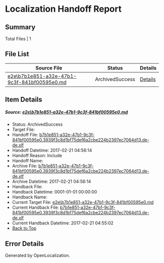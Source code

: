 # <a name='report-top'></a> Localization Handoff Report

## Summary
 Total Files | 1

## File List
 Source File | Status | Details 
 ----------- | ------ | ------- 
 [e2e\b7b1e851-a32e-47b1-9c3f-841bf00595e0.md](https://github.com/OpenLocalizationTestOrg/ol-test4/blob/3c6435669bbe22d731a3c108ffa0befa75d1bb30/e2e/b7b1e851-a32e-47b1-9c3f-841bf00595e0.md) | ArchivedSuccess | [Details](#81ed3b06aaf72a98296d9961409d09cdd19c13501)

## Item Details
##### <a name='81ed3b06aaf72a98296d9961409d09cdd19c13501'></a> Source: [e2e\b7b1e851-a32e-47b1-9c3f-841bf00595e0.md](https://github.com/OpenLocalizationTestOrg/ol-test4/blob/3c6435669bbe22d731a3c108ffa0befa75d1bb30/e2e/b7b1e851-a32e-47b1-9c3f-841bf00595e0.md)
* Status: ArchivedSuccess
* Target File: 
* Handoff File: [b7b1e851-a32e-47b1-9c3f-841bf00595e0.3939f3c8d1bf75def6a2cbe224b2397ec7064d13.de-de.xlf](https://github.com/OpenLocalizationTestOrg/ol-test4-handoff/blob/5a21ed032384e5ad166225aeac7d016c7daa692f/ol-handoff/OpenLocalizationTestOrg/ol-test4-dede/xinjiang/ht/b7b1e851-a32e-47b1-9c3f-841bf00595e0.3939f3c8d1bf75def6a2cbe224b2397ec7064d13.de-de.xlf)
* Handoff Datetime: 2017-02-21 04:56:14
* Handoff Reason: Include
* Handoff Name: 
* Archive File: [b7b1e851-a32e-47b1-9c3f-841bf00595e0.3939f3c8d1bf75def6a2cbe224b2397ec7064d13.de-de.xlf](https://github.com/OpenLocalizationTestOrg/ol-test4-handoff/blob/e49175b9d7b586c9530c857d4caacdf8427587fe/ol-archive/OpenLocalizationTestOrg/ol-test4-dede/xinjiang/ht/b7b1e851-a32e-47b1-9c3f-841bf00595e0.3939f3c8d1bf75def6a2cbe224b2397ec7064d13.de-de.xlf)
* Archive Datetime: 2017-02-21 04:56:14
* Handback File: 
* Handback Datetime: 0001-01-01 00:00:00
* Handback Name: 
* Current Target File: [e2e\b7b1e851-a32e-47b1-9c3f-841bf00595e0.md](https://github.com/OpenLocalizationTestOrg/ol-test4-dede/blob/8aece7ab7165b4c0daf4ffe6c0d406e74fb3c8a6/e2e/b7b1e851-a32e-47b1-9c3f-841bf00595e0.md)
* Current Handback File: [b7b1e851-a32e-47b1-9c3f-841bf00595e0.3939f3c8d1bf75def6a2cbe224b2397ec7064d13.de-de.xlf](https://github.com/OpenLocalizationTestOrg/ol-test4-handback/blob/4ab3a90415dddcbeba95b5677fed7f8c98d99cd6/ol-handback/OpenLocalizationTestOrg/ol-test4-dede/xinjiang/ht/b7b1e851-a32e-47b1-9c3f-841bf00595e0.3939f3c8d1bf75def6a2cbe224b2397ec7064d13.de-de.xlf)
* Current Handback Datetime: 2017-02-21 04:55:02
* [Back to Top](#report-top)


## Error Details

Generated by OpenLocalization.
